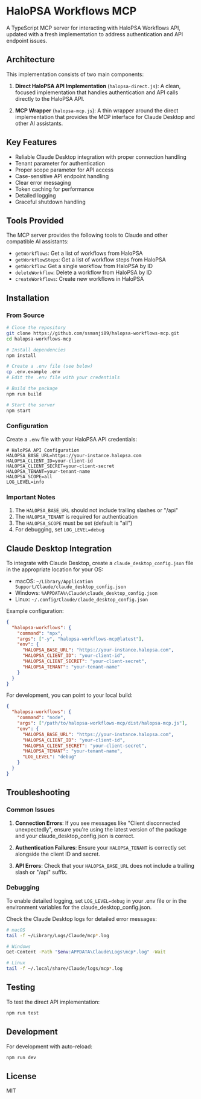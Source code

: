 # HaloPSA Workflows MCP

A TypeScript MCP server for interacting with HaloPSA Workflows API, updated with a fresh implementation to address authentication and API endpoint issues.

## Architecture

This implementation consists of two main components:

1. **Direct HaloPSA API Implementation** (`halopsa-direct.js`): A clean, focused implementation that handles authentication and API calls directly to the HaloPSA API.

2. **MCP Wrapper** (`halopsa-mcp.js`): A thin wrapper around the direct implementation that provides the MCP interface for Claude Desktop and other AI assistants.

## Key Features

- Reliable Claude Desktop integration with proper connection handling
- Tenant parameter for authentication
- Proper scope parameter for API access
- Case-sensitive API endpoint handling
- Clear error messaging
- Token caching for performance
- Detailed logging
- Graceful shutdown handling

## Tools Provided

The MCP server provides the following tools to Claude and other compatible AI assistants:

- `getWorkflows`: Get a list of workflows from HaloPSA
- `getWorkflowSteps`: Get a list of workflow steps from HaloPSA
- `getWorkflow`: Get a single workflow from HaloPSA by ID
- `deleteWorkflow`: Delete a workflow from HaloPSA by ID
- `createWorkflows`: Create new workflows in HaloPSA

## Installation

### From Source

```bash
# Clone the repository
git clone https://github.com/ssmanji89/halopsa-workflows-mcp.git
cd halopsa-workflows-mcp

# Install dependencies
npm install

# Create a .env file (see below)
cp .env.example .env
# Edit the .env file with your credentials

# Build the package
npm run build

# Start the server
npm start
```

### Configuration

Create a `.env` file with your HaloPSA API credentials:

```
# HaloPSA API Configuration
HALOPSA_BASE_URL=https://your-instance.halopsa.com
HALOPSA_CLIENT_ID=your-client-id
HALOPSA_CLIENT_SECRET=your-client-secret
HALOPSA_TENANT=your-tenant-name
HALOPSA_SCOPE=all
LOG_LEVEL=info
```

### Important Notes

1. The `HALOPSA_BASE_URL` should not include trailing slashes or "/api"
2. The `HALOPSA_TENANT` is required for authentication
3. The `HALOPSA_SCOPE` must be set (default is "all")
4. For debugging, set `LOG_LEVEL=debug`

## Claude Desktop Integration

To integrate with Claude Desktop, create a `claude_desktop_config.json` file in the appropriate location for your OS:

- macOS: `~/Library/Application Support/Claude/claude_desktop_config.json`
- Windows: `%APPDATA%\Claude\claude_desktop_config.json`
- Linux: `~/.config/Claude/claude_desktop_config.json`

Example configuration:

```json
{
  "halopsa-workflows": {
    "command": "npx",
    "args": ["-y", "halopsa-workflows-mcp@latest"],
    "env": {
      "HALOPSA_BASE_URL": "https://your-instance.halopsa.com",
      "HALOPSA_CLIENT_ID": "your-client-id",
      "HALOPSA_CLIENT_SECRET": "your-client-secret",
      "HALOPSA_TENANT": "your-tenant-name"
    }
  }
}
```

For development, you can point to your local build:

```json
{
  "halopsa-workflows": {
    "command": "node",
    "args": ["/path/to/halopsa-workflows-mcp/dist/halopsa-mcp.js"],
    "env": {
      "HALOPSA_BASE_URL": "https://your-instance.halopsa.com",
      "HALOPSA_CLIENT_ID": "your-client-id",
      "HALOPSA_CLIENT_SECRET": "your-client-secret",
      "HALOPSA_TENANT": "your-tenant-name",
      "LOG_LEVEL": "debug"
    }
  }
}
```

## Troubleshooting

### Common Issues

1. **Connection Errors**: If you see messages like "Client disconnected unexpectedly", ensure you're using the latest version of the package and your claude_desktop_config.json is correct.

2. **Authentication Failures**: Ensure your `HALOPSA_TENANT` is correctly set alongside the client ID and secret.

3. **API Errors**: Check that your `HALOPSA_BASE_URL` does not include a trailing slash or "/api" suffix.

### Debugging

To enable detailed logging, set `LOG_LEVEL=debug` in your .env file or in the environment variables for the claude_desktop_config.json.

Check the Claude Desktop logs for detailed error messages:

```bash
# macOS
tail -f ~/Library/Logs/Claude/mcp*.log

# Windows
Get-Content -Path "$env:APPDATA\Claude\Logs\mcp*.log" -Wait

# Linux
tail -f ~/.local/share/Claude/logs/mcp*.log
```

## Testing

To test the direct API implementation:

```bash
npm run test
```

## Development

For development with auto-reload:

```bash
npm run dev
```

## License

MIT
